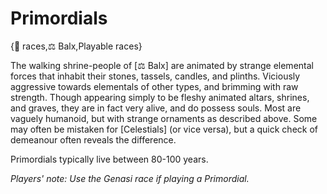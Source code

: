 # Primordials

{🧑 races,⚖️ Balx,Playable races}

The walking shrine-people of [⚖️ Balx] are animated by strange elemental forces that inhabit their stones, tassels, candles, and plinths. Viciously aggressive towards elementals of other types, and brimming with raw strength. Though appearing simply to be fleshy animated altars, shrines, and graves, they are in fact very alive, and do possess souls. Most are vaguely humanoid, but with strange ornaments as described above. Some may often be mistaken for [Celestials] (or vice versa), but a quick check of demeanour often reveals the difference.

Primordials typically live between 80-100 years.

*Players' note: Use the Genasi race if playing a Primordial.*
